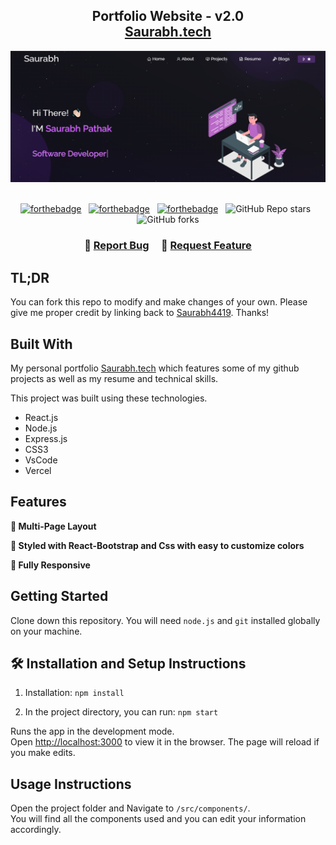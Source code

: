 <h2 align="center">
  Portfolio Website - v2.0<br/>
  <a href="https://Saurabh.vercel.app/" target="_blank">Saurabh.tech</a>
</h2>
<div align="center">
  <img alt="Demo" src="./Images/readme-img1.png" />
</div>

<br/>

<center>

[![forthebadge](https://forthebadge.com/images/badges/built-with-love.svg)](https://forthebadge.com) &nbsp;
[![forthebadge](https://forthebadge.com/images/badges/made-with-javascript.svg)](https://forthebadge.com) &nbsp;
[![forthebadge](https://forthebadge.com/images/badges/open-source.svg)](https://forthebadge.com) &nbsp;
![GitHub Repo stars](https://img.shields.io/github/stars/Saurabh4419/Portfolio?color=red&logo=github&style=for-the-badge) &nbsp;
![GitHub forks](https://img.shields.io/github/forks/Saurabh4419/Portfolio?color=red&logo=github&style=for-the-badge)

</center>

<h3 align="center">
    🔹
    <a href="https://github.com/Saurabh9323/Portfolio/issues">Report Bug</a> &nbsp; &nbsp;
    🔹
    <a href="https://github.com/Saurabh9323/Portfolio/issues">Request Feature</a>
</h3>

## TL;DR

You can fork this repo to modify and make changes of your own. Please give me proper credit by linking back to [Saurabh4419](https://github.com/Saurabh9323/Portfolio). Thanks!

## Built With

My personal portfolio <a href="https://Saurabh.vercel.app/" target="_blank">Saurabh.tech</a> which features some of my github projects as well as my resume and technical skills.<br/>

This project was built using these technologies.

- React.js
- Node.js
- Express.js
- CSS3
- VsCode
- Vercel

## Features

**📖 Multi-Page Layout**

**🎨 Styled with React-Bootstrap and Css with easy to customize colors**

**📱 Fully Responsive**

## Getting Started

Clone down this repository. You will need `node.js` and `git` installed globally on your machine.

## 🛠 Installation and Setup Instructions

1. Installation: `npm install`

2. In the project directory, you can run: `npm start`

Runs the app in the development mode.\
Open [http://localhost:3000](http://localhost:3000) to view it in the browser.
The page will reload if you make edits.

## Usage Instructions

Open the project folder and Navigate to `/src/components/`. <br/>
You will find all the components used and you can edit your information accordingly.
